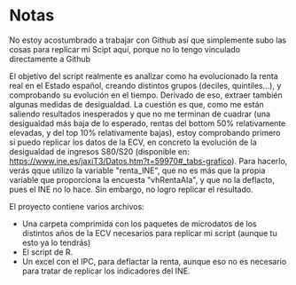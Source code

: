 # Notas

No estoy acostumbrado a trabajar con Github así que simplemente subo las cosas para replicar mi Scipt aquí, porque no lo tengo vinculado directamente a Github

El objetivo del script realmente es analizar como ha evolucionado la renta real en el Estado español, creando distintos grupos (deciles, quintiles...), y comprobando su evolución en el tiempo. Derivado de eso, extraer también algunas medidas de desigualdad. La cuestión es que, como me están saliendo resultados inesperados y que no me terminan de cuadrar (una desigualdad más baja de lo esperado, rentas del bottom 50% relativamente elevadas, y del top 10% relativamente bajas), estoy comprobando primero si puedo replicar los datos de la ECV, en concreto la evolución de la desigualdad de ingresos S80/S20 (disponible en: https://www.ine.es/jaxiT3/Datos.htm?t=59970#_tabs-grafico). Para hacerlo, verás qque utilizo la variable "renta_INE", que no es más que la propia variable que proporciona la encuesta "vhRentaAIa", y que no la deflacto, pues el INE no lo hace. Sin embargo, no logro replicar el resultado. 

El proyecto contiene varios archivos: 
- Una carpeta comprimida con los paquetes de microdatos de los distintos años de la ECV necesarios para replicar mi script (aunque tu esto ya lo tendrás)
- El script de R.
- Un excel con el IPC, para deflactar la renta, aunque eso no es necesario para tratar de replicar los indicadores del INE.

